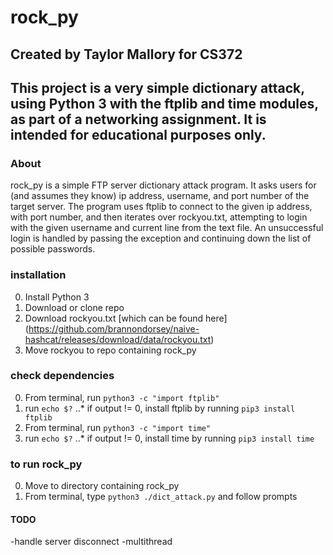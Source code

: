 # rock_py
## Created by Taylor Mallory for CS372
## This project is a **very** simple dictionary attack, using Python 3 with the ftplib and time modules, as part of a networking assignment. It is intended for educational purposes only.

### About
rock_py is a simple FTP server dictionary attack program. It asks users for (and assumes they know) ip address, username, and port number of the target server. The program uses ftplib to connect to the given ip address, with port number, and then iterates over rockyou.txt, attempting to login with the given username and current line from the text file. An unsuccessful login is handled by passing the exception and continuing down the list of possible passwords.

### installation
0. Install Python 3
1. Download or clone repo
2. Download rockyou.txt [which can be found here] (https://github.com/brannondorsey/naive-hashcat/releases/download/data/rockyou.txt)
3. Move rockyou to repo containing rock_py

### check dependencies
0. From terminal, run `python3 -c "import ftplib"`
1. run `echo $?`
..* if output != 0, install ftplib by running `pip3 install ftplib`
2. From terminal, run `python3 -c "import time"`
3. run `echo $?`
..* if output != 0, install time by running `pip3 install time`

### to run rock_py
0. Move to directory containing rock_py
1. From terminal, type `python3 ./dict_attack.py` and follow prompts




#### TODO
-handle server disconnect
-multithread

